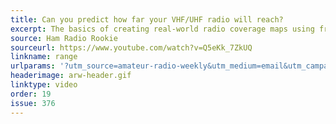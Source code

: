 ```yaml
---
title: Can you predict how far your VHF/UHF radio will reach?
excerpt: The basics of creating real-world radio coverage maps using free tools.
source: Ham Radio Rookie
sourceurl: https://www.youtube.com/watch?v=Q5eKk_7ZkUQ
linkname: range
urlparams: '?utm_source=amateur-radio-weekly&utm_medium=email&utm_campaign=newsletter'
headerimage: arw-header.gif
linktype: video
order: 19
issue: 376
---
```

